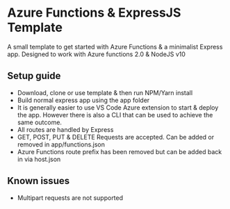 # Azure Functions & ExpressJS Template

A small template to get started with Azure Functions & a minimalist Express app. Designed to work with Azure functions 2.0 & NodeJS v10

## Setup guide

- Download, clone or use template & then run NPM/Yarn install
- Build normal express app using the app folder
- It is generally easier to use VS Code Azure extension to start & deploy the app. However there is also a CLI that can be used to achieve the same outcome.
- All routes are handled by Express
- GET, POST, PUT & DELETE Requests are accepted. Can be added or removed in app/functions.json
- Azure Functions route prefix has been removed but can be added back in via host.json

## Known issues

- Multipart requests are not supported
